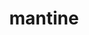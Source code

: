 ---
title: mantine
description: >-
  Mantine is a robust library of React components designed to elevate both user and developer experiences. With a collection of over 100 highly customizable components and 50 hooks, Mantine aims to simplify the process of building dynamic applications.
opinion: >-
  pros: 
    - Focused on accessibility by ensuring components are usable by everyone, including those with disabilities
    - TypeScript support
    - Rich Component Library
    - Active community
    - Familiar UI Paradigms: If you're accustomed to Material UI or Chakra UI, you'll find Mantine's design principles and components familiar and easy to adapt to.

  cons: 
    - Limited Next.js 13 Router Support: The current version(v6.0.20) of Mantine has some compatibility issues with Next.js 13's app router.
    - Upcoming Breaking Changes: The future release(v7) aimed at supporting Next.js 13 will introduce significant architectural changes, transitioning from styled-components to a Styles API. This will require code adjustments.

link: https://mantine.dev/
ring: assess
quadrant: languages-and-frameworks
businessModel:
  - open-source
projectIds:
  - chamber-cardio
---